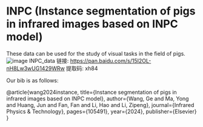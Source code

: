# INPC (Instance segmentation of pigs in infrared images based on INPC model)
These data can be used for the study of visual tasks in the field of pigs.
![image](https://github.com/user-attachments/assets/7993b32f-d00e-4283-9615-9f32edc59342)
INPC_data
链接: https://pan.baidu.com/s/15I2OL-nH8Lw3wUG1429WRw 提取码: xh84

Our bib is as follows:

@article{wang2024instance,
  title={Instance segmentation of pigs in infrared images based on INPC model},
  author={Wang, Ge and Ma, Yong and Huang, Jun and Fan, Fan and Li, Hao and Li, Zipeng},
  journal={Infrared Physics \& Technology},
  pages={105491},
  year={2024},
  publisher={Elsevier}
}
